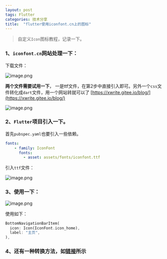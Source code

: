 ```yaml
---
layout: post
tags: Flutter
categories: 技术分享
title:  "flutter使用iconfont.cn上的图标"
---
```


> 自定义`Icon`图标教程，记录一下。

### 1、`iconfont.cn`网站处理一下：

下载文件：

![image.png](https://pic.v2ss.cn/1kd_image.png)

**两个文件需要试用一下**， 一是ttf文件，在第2步中直接引入即可。另外一个`css`文件转化成`dart`文件，用一个网站转就可以了 [https://xwrite.gitee.io/blog/](https://xwrite.gitee.io/blog/)

![image.png](https://pic.v2ss.cn/byB_image.png)

### 2、`Flutter`项目引入一下。

首先`pubspec.yaml`也要引入一些依赖。

```yml
fonts:
    - family: IconFont
      fonts:
        - asset: assets/fonts/iconfont.ttf
```

引入`ttf`文件：

![image.png](https://pic.v2ss.cn/yW5_image.png)

### 3、使用一下：

![image.png](https://pic.v2ss.cn/jkk_image.png)

使用如下：

```dart
BottomNavigationBarItem(
  icon: Icon(IconFont.icon_home),
  label: "主页",
),
```

### 4、还有一种转换方法，如[链接](https://github.com/iconfont-cli/flutter-iconfont-cli)所示

